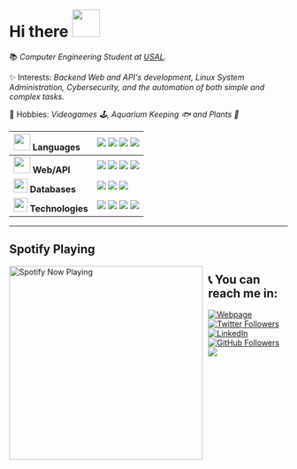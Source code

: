 # Hi there <img src="https://media.tenor.com/images/e18de738e02a96ebacd4127a2f07a1cc/tenor.gif" width="50">

📚 *Computer Engineering Student at [USAL](https://usal.es/).*

✨ Interests: *Backend Web and API's development, Linux System Administration, Cybersecurity, and the automation of both simple and complex tasks.*

🎈 Hobbies: *Videogames 🕹, Aquarium Keeping 🐟 and Plants 🌱*

| **<img src="https://media.giphy.com/media/WUlplcMpOCEmTGBtBW/giphy.gif" width="30"> Languages** | [![](https://img.shields.io/badge/C-000000?style=for-the-badge&logo=c&logoColor=white&color=000000)](https://github.com/n0nuser?tab=repositories&q=&type=&language=c) [![](https://img.shields.io/badge/Python-000000?style=for-the-badge&logo=python&logoColor=white&color=000000)](https://github.com/n0nuser?tab=repositories&q=&type=&language=python) [![](https://img.shields.io/badge/Bash-000000?style=for-the-badge&logo=gnu-bash&logoColor=white&color=000000)](https://github.com/n0nuser?tab=repositories&q=&type=&language=shell) ![](https://img.shields.io/badge/Markdown-000000?style=for-the-badge&logo=markdown&logoColor=white&color=000000) |
|:---|:---|
| **<img src="https://c.tenor.com/FfQQQloVo3MAAAAi/kirby-line-sticker-kirby.gif" width="30"> Web/API** | ![](https://img.shields.io/badge/Django-000000?style=for-the-badge&logo=django&logoColor=white&color=000000) [![](https://img.shields.io/badge/DRF-000000?style=for-the-badge&logo=django&logoColor=white&color=000000)](https://www.django-rest-framework.org/) [![](https://img.shields.io/badge/Flask-000000?style=for-the-badge&logo=flask&logoColor=white&color=000000)](https://flask.palletsprojects.com/) [![](https://img.shields.io/badge/FastAPI-000000?style=for-the-badge&logo=fastapi&logoColor=white&color=000000)](https://fastapi.tiangolo.com/) |
| **<img src="https://cdn3.emoji.gg/emojis/2747-fat-bongocat.gif" width="25"> Databases** | [![](https://img.shields.io/badge/MySQL-000000?style=for-the-badge&logo=mysql&logoColor=white&color=000000)](https://www.mysql.com/) [![](https://img.shields.io/badge/PostgreSQL-000000?style=for-the-badge&logo=postgresql&logoColor=white&color=000000)](https://www.postgresql.org/) [![](https://img.shields.io/badge/SQL%20Server-000000?style=for-the-badge&logo=microsoft-sql-server&logoColor=white&color=000000)](https://www.microsoft.com/en-au/sql-server/sql-server-2019) |
| **<img src="https://media.tenor.com/images/707c21db7365fce68ef9e059f5824626/tenor.gif" width="25"> Technologies** | ![](https://img.shields.io/badge/Hugo-000000?style=for-the-badge&logo=hugo&logoColor=white&color=000000) ![](https://img.shields.io/badge/Linux-000000?style=for-the-badge&logo=linux&logoColor=white&color=000000) ![](https://img.shields.io/badge/Git-000000?style=for-the-badge&logo=git&logoColor=white&color=000000) ![](https://img.shields.io/badge/Docker-000000?style=for-the-badge&logo=docker&logoColor=white&color=000000) |

---

## Spotify Playing

[<img src="https://now-playing-profile.n0nuser.vercel.app/now-playing" alt="Spotify Now Playing" width="350" style="float: left; margin-right: 10px;" />](https://open.spotify.com/user/orl1r6ro371sob7h4jvk06sse)

## 📞 You can reach me in:
[![Webpage](https://img.shields.io/website?down_color=red&down_message=down&label=nonuser.es&style=for-the-badge&up_color=green&labelColor=000000&logoColor=FFFFFF&up_message=up&url=https%3A%2F%2Fnonuser.es)](https://nonuser.es)
[![Twitter Followers](https://img.shields.io/twitter/follow/n0nuser_?style=for-the-badge&logo=twitter&label=Twitter&color=CDCDCD&labelColor=000000&logoColor=FFFFFF)](https://twitter.com/n0nuser_)
[![LinkedIn](https://img.shields.io/badge/LinkedIn-0077B5?style=for-the-badge&logo=linkedin&logoColor=white&labelColor=000000&color=000000)](https://www.linkedin.com/in/nonuser/)
[![GitHub Followers](https://img.shields.io/github/followers/n0nuser?style=for-the-badge&logo=github&label=Github&color=CDCDCD&labelColor=000000)](https://github.com/n0nuser)
<a href="mailto: gonzrubio.pablo@gmail.com"><img src="https://img.shields.io/badge/Email-0077B5?style=for-the-badge&logo=gmail&logoColor=white&labelColor=000000&color=000000"></a>
